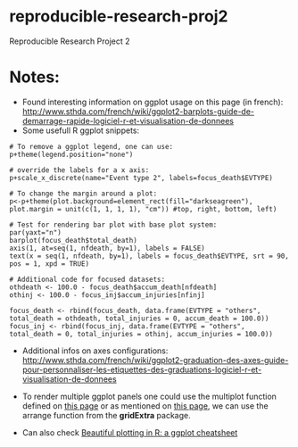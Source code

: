# reproducible-research-proj2
Reproducible Research Project 2

# Notes:

  * Found interesting information on ggplot usage on this page (in french): http://www.sthda.com/french/wiki/ggplot2-barplots-guide-de-demarrage-rapide-logiciel-r-et-visualisation-de-donnees
  * Some usefull R ggplot snippets:

```
# To remove a ggplot legend, one can use:
p+theme(legend.position="none")

# override the labels for a x axis:
p+scale_x_discrete(name="Event type 2", labels=focus_death$EVTYPE)

# To change the margin around a plot:
p<-p+theme(plot.background=element_rect(fill="darkseagreen"), plot.margin = unit(c(1, 1, 1, 1), "cm")) #top, right, bottom, left)

# Test for rendering bar plot with base plot system:
par(yaxt="n")
barplot(focus_death$total_death)
axis(1, at=seq(1, nfdeath, by=1), labels = FALSE)
text(x = seq(1, nfdeath, by=1), labels = focus_death$EVTYPE, srt = 90, pos = 1, xpd = TRUE)

# Additional code for focused datasets:
othdeath <- 100.0 - focus_death$accum_death[nfdeath]
othinj <- 100.0 - focus_inj$accum_injuries[nfinj]

focus_death <- rbind(focus_death, data.frame(EVTYPE = "others", total_death = othdeath, total_injuries = 0, accum_death = 100.0))
focus_inj <- rbind(focus_inj, data.frame(EVTYPE = "others", total_death = 0, total_injuries = othinj, accum_injuries = 100.0))

```

  * Additional infos on axes configurations: http://www.sthda.com/french/wiki/ggplot2-graduation-des-axes-guide-pour-personnaliser-les-etiquettes-des-graduations-logiciel-r-et-visualisation-de-donnees
  
  * To render multiple ggplot panels one could use the multiplot function defined on [this page](http://www.cookbook-r.com/Graphs/Multiple_graphs_on_one_page_(ggplot2)/) or as mentioned on [this page](http://stackoverflow.com/questions/24387376/r-weird-error-could-not-find-function-multiplot), we can use the arrange function from the **gridExtra** package.
  
  * Can also check [Beautiful plotting in R: a ggplot cheatsheet](http://zevross.com/blog/2014/08/04/beautiful-plotting-in-r-a-ggplot2-cheatsheet-3/)
